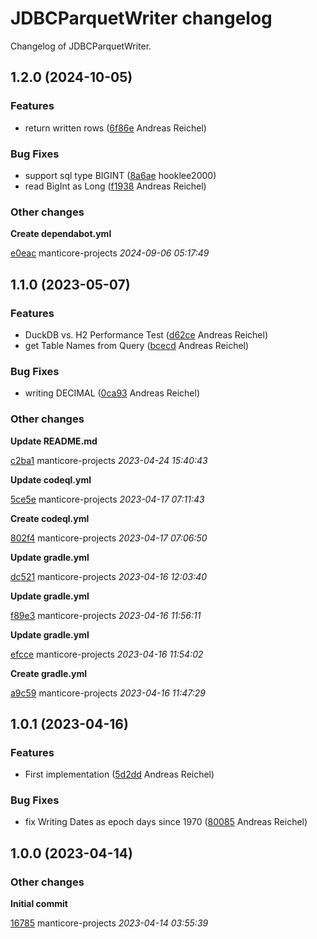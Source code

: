 # JDBCParquetWriter changelog

Changelog of JDBCParquetWriter.

## 1.2.0 (2024-10-05)

### Features

-  return written rows ([6f86e](https://github.com/manticore-projects/JDBCParquetWriter/commit/6f86edb37a7374c) Andreas Reichel)

### Bug Fixes

-  support sql type BIGINT ([8a6ae](https://github.com/manticore-projects/JDBCParquetWriter/commit/8a6aea8a1a7ffca) hooklee2000)
-  read BigInt as Long ([f1938](https://github.com/manticore-projects/JDBCParquetWriter/commit/f193806e70c1c1d) Andreas Reichel)

### Other changes

**Create dependabot.yml**


[e0eac](https://github.com/manticore-projects/JDBCParquetWriter/commit/e0eac8d8596a29e) manticore-projects *2024-09-06 05:17:49*


## 1.1.0 (2023-05-07)

### Features

-  DuckDB vs. H2 Performance Test ([d62ce](https://github.com/manticore-projects/JDBCParquetWriter/commit/d62ce78cbf2b69f) Andreas Reichel)
-  get Table Names from Query ([bcecd](https://github.com/manticore-projects/JDBCParquetWriter/commit/bcecd4df35ac6b1) Andreas Reichel)

### Bug Fixes

-  writing DECIMAL ([0ca93](https://github.com/manticore-projects/JDBCParquetWriter/commit/0ca932c1b95d83a) Andreas Reichel)

### Other changes

**Update README.md**


[c2ba1](https://github.com/manticore-projects/JDBCParquetWriter/commit/c2ba1034c362163) manticore-projects *2023-04-24 15:40:43*

**Update codeql.yml**


[5ce5e](https://github.com/manticore-projects/JDBCParquetWriter/commit/5ce5eafe85efa6c) manticore-projects *2023-04-17 07:11:43*

**Create codeql.yml**


[802f4](https://github.com/manticore-projects/JDBCParquetWriter/commit/802f4e69132e5e5) manticore-projects *2023-04-17 07:06:50*

**Update gradle.yml**


[dc521](https://github.com/manticore-projects/JDBCParquetWriter/commit/dc5217a8b085fd4) manticore-projects *2023-04-16 12:03:40*

**Update gradle.yml**


[f89e3](https://github.com/manticore-projects/JDBCParquetWriter/commit/f89e30c45766dd8) manticore-projects *2023-04-16 11:56:11*

**Update gradle.yml**


[efcce](https://github.com/manticore-projects/JDBCParquetWriter/commit/efcce75ef3e0bf3) manticore-projects *2023-04-16 11:54:02*

**Create gradle.yml**


[a9c59](https://github.com/manticore-projects/JDBCParquetWriter/commit/a9c59162fdfb2e8) manticore-projects *2023-04-16 11:47:29*


## 1.0.1 (2023-04-16)

### Features

-  First implementation ([5d2dd](https://github.com/manticore-projects/JDBCParquetWriter/commit/5d2dd31a1ac8235) Andreas Reichel)

### Bug Fixes

-  fix Writing Dates as epoch days since 1970 ([80085](https://github.com/manticore-projects/JDBCParquetWriter/commit/80085ba6baac7ee) Andreas Reichel)

## 1.0.0 (2023-04-14)

### Other changes

**Initial commit**


[16785](https://github.com/manticore-projects/JDBCParquetWriter/commit/16785ccc5e3f50c) manticore-projects *2023-04-14 03:55:39*

